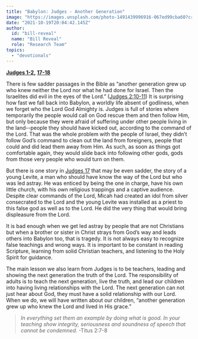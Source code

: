 ```yaml
---
title: "Babylon: Judges - Another Generation"
image: "https://images.unsplash.com/photo-1491439996916-067ed99cba60?crop=entropy&cs=srgb&fm=jpg&ixid=Mnw5NjYxfDB8MXxzZWFyY2h8MTB8fFRydXRofGVufDB8fHx8MTYxODIzNjM3Mw&ixlib=rb-1.2.1&q=85"
date: "2021-10-19T20:04:42.145Z"
author:
  id: "bill-reveal"
  name: "Bill Reveal"
  role: "Research Team"
topics:
  - "devotionals"
---
```

[**Judges 1-2,**][1] [**17-18**][2]

There is few sadder passages in the Bible as “another generation grew up who knew neither the Lord nor what he had done for Israel. Then the Israelites did evil in the eyes of the Lord.” ([Judges 2:10-11][3]) It is surprising how fast we fall back into Babylon, a worldly life absent of godliness, when we forget who the Lord God Almighty is. Judges is full of stories where temporarily the people would call on God rescue them and then follow Him, but only because they were afraid of suffering under other people living in the land--people they should have kicked out, according to the command of the Lord. That was the whole problem with the people of Israel, they didn’t follow God’s command to clean out the land from foreigners, people that could and did lead them away from Him. As such, as soon as things got comfortable again, they would slide back into following other gods, gods from those very people who would turn on them.

But there is one story in [Judges 17][4] that may be even sadder, the story of a young Levite, a man who should have know the way of the Lord but who was led astray. He was enticed by being the one in charge, have his own little church, with his own religious trappings and a captive audience. Despite clear commands of the Lord, Micah had created an idol from silver consecrated to the Lord and the young Levite was installed as a priest to this false god as well as to the Lord. He did the very thing that would bring displeasure from the Lord.

It is bad enough when we get led astray by people that are not Christians but when a brother or sister in Christ strays from God’s way and leads others into Babylon too, that is tragedy. It is not always easy to recognize false teachings and wrong ways. It is important to be constant in reading Scripture, learning from solid Christian teachers, and listening to the Holy Spirit for guidance.

The main lesson we also learn from Judges is to be teachers, leading and showing the next generation the truth of the Lord. The responsibility of adults is to teach the next generation, live the truth, and lead our children into having living relationships with the Lord. The next generation can not just hear about God, they must have a solid relationship with our Lord. When we do, we will have written about our children, “another generation grew up who knew the Lord and lived in His grace.”

> _In everything set them an example by doing what is good. In your teaching show integrity, seriousness and soundness of speech that cannot be condemned._ -Titus 2:7-8

[1]:	https://biblehub.com/judges/1.htm
[2]:	https://biblehub.com/judges/17.htm
[3]:	https://biblehub.com/context/judges/2-10.htm
[4]:	https://biblehub.com/judges/17.htm
